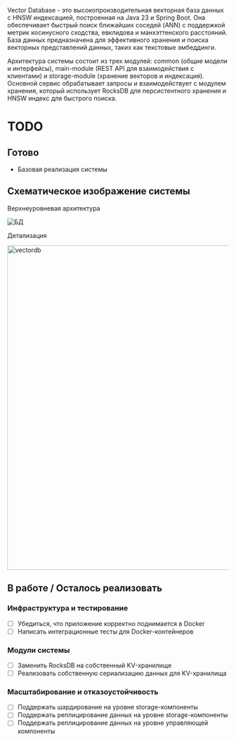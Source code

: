 Vector Database - это высокопроизводительная векторная база данных с HNSW индексацией, построенная на Java 23 и Spring Boot. Она обеспечивает быстрый поиск ближайших соседей (ANN) с поддержкой метрик косинусного сходства, евклидова и манхэттенского расстояний. База данных предназначена для эффективного хранения и поиска векторных представлений данных, таких как текстовые эмбеддинги.

Архитектура системы состоит из трех модулей: common (общие модели и интерфейсы), main-module (REST API для взаимодействия с клиентами) и storage-module (хранение векторов и индексация). Основной сервис обрабатывает запросы и взаимодействует с модулем хранения, который использует RocksDB для персистентного хранения и HNSW индекс для быстрого поиска.

# TODO

## Готово
- Базовая реализация системы
  
## Схематическое изображение системы
Верхнеуровневая архитектура

![БД](https://github.com/user-attachments/assets/433cef80-a742-4ad2-948e-bf4968bb75c3)

Детализация

<img width="732" height="740" alt="vectordb" src="https://github.com/user-attachments/assets/484d4c11-7d39-4414-b314-fcfcb745ffbd" />



## В работе / Осталось реализовать

### Инфраструктура и тестирование
- [ ] Убедиться, что приложение корректно поднимается в Docker
- [ ] Написать интеграционные тесты для Docker-контейнеров

### Модули системы
- [ ] Заменить RocksDB на собственный KV-хранилище
- [ ] Реализовать собственную сериализацию данных для KV-хранилища

### Масштабирование и отказоустойчивость
- [ ] Поддержать шардирование на уровне storage-компоненты
- [ ] Поддержать реплицирование данных на уровне storage-компоненты
- [ ] Поддержать реплицирование данных на уровне управляющей компоненты
